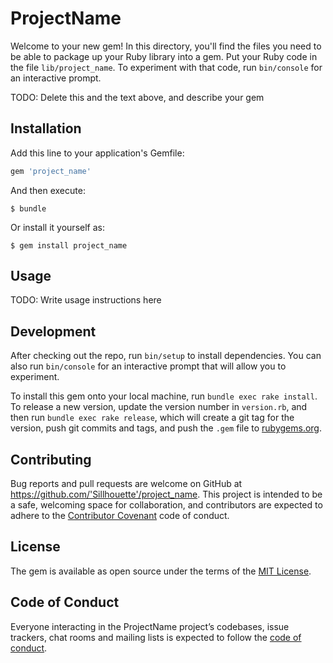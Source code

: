 # ProjectName

Welcome to your new gem! In this directory, you'll find the files you need to be able to package up your Ruby library into a gem. Put your Ruby code in the file `lib/project_name`. To experiment with that code, run `bin/console` for an interactive prompt.

TODO: Delete this and the text above, and describe your gem

## Installation

Add this line to your application's Gemfile:

```ruby
gem 'project_name'
```

And then execute:

    $ bundle

Or install it yourself as:

    $ gem install project_name

## Usage

TODO: Write usage instructions here

## Development

After checking out the repo, run `bin/setup` to install dependencies. You can also run `bin/console` for an interactive prompt that will allow you to experiment.

To install this gem onto your local machine, run `bundle exec rake install`. To release a new version, update the version number in `version.rb`, and then run `bundle exec rake release`, which will create a git tag for the version, push git commits and tags, and push the `.gem` file to [rubygems.org](https://rubygems.org).

## Contributing

Bug reports and pull requests are welcome on GitHub at https://github.com/'Sillhouette'/project_name. This project is intended to be a safe, welcoming space for collaboration, and contributors are expected to adhere to the [Contributor Covenant](http://contributor-covenant.org) code of conduct.

## License

The gem is available as open source under the terms of the [MIT License](https://opensource.org/licenses/MIT).

## Code of Conduct

Everyone interacting in the ProjectName project’s codebases, issue trackers, chat rooms and mailing lists is expected to follow the [code of conduct](https://github.com/'Sillhouette'/project_name/blob/master/CODE_OF_CONDUCT.md).
